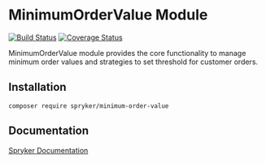 # MinimumOrderValue Module
[![Build Status](https://travis-ci.org/spryker/minimum-order-value.svg)](https://travis-ci.org/spryker/minimum-order-value)
[![Coverage Status](https://coveralls.io/repos/github/spryker/minimum-order-value/badge.svg)](https://coveralls.io/github/spryker/minimum-order-value)

MinimumOrderValue module provides the core functionality to manage minimum order values and strategies to set threshold for customer orders.

## Installation

```
composer require spryker/minimum-order-value
```

## Documentation

[Spryker Documentation](https://academy.spryker.com/developing_with_spryker/module_guide/modules.html)
